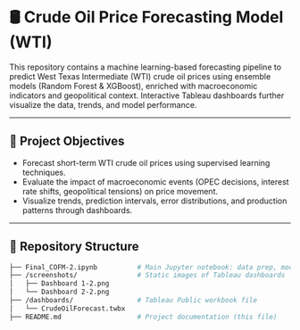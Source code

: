 # 🛢️ Crude Oil Price Forecasting Model (WTI)

This repository contains a machine learning-based forecasting pipeline to predict West Texas Intermediate (WTI) crude oil prices using ensemble models (Random Forest & XGBoost), enriched with macroeconomic indicators and geopolitical context. Interactive Tableau dashboards further visualize the data, trends, and model performance.

---

## 📌 Project Objectives

- Forecast short-term WTI crude oil prices using supervised learning techniques.
- Evaluate the impact of macroeconomic events (OPEC decisions, interest rate shifts, geopolitical tensions) on price movement.
- Visualize trends, prediction intervals, error distributions, and production patterns through dashboards.

---

## 📁 Repository Structure

```bash
├── Final_COFM-2.ipynb          # Main Jupyter notebook: data prep, modeling, forecasting
├── /screenshots/               # Static images of Tableau dashboards
│   ├── Dashboard 1-2.png
│   └── Dashboard 2-2.png
├── /dashboards/                # Tableau Public workbook file
│   └── CrudeOilForecast.twbx
├── README.md                   # Project documentation (this file)

